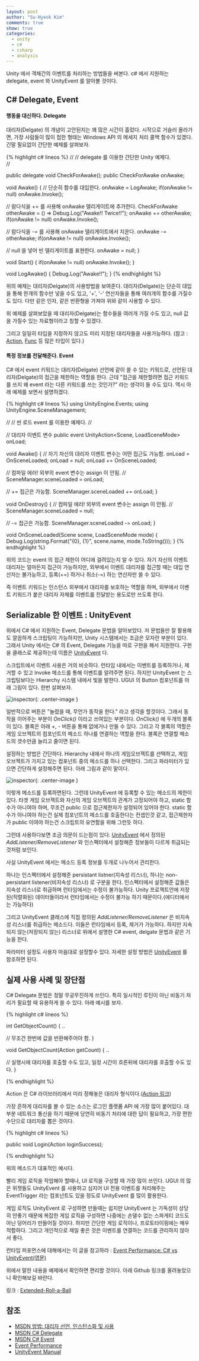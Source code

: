 ```yaml
---
layout: post
author: "Su-Hyeok Kim"
comments: true
show: true
categories:
  - unity
  - c#
  - csharp
  - analysis
---
```


Unity 에서 객체간의 이벤트를 처리하는 방법들을 써본다. c# 에서 지원하는 delegate, event 와 UnityEvent 를 알아볼 것이다.

## C# Delegate, Event

#### 행동을 대신하다. Delegate

대리자(Delgate) 의 개념이 고안된지는 꽤 많은 시간이 흘렀다. 시작으로 거슬러 올라가면, 가장 사람들이 많이 접한 형태는 Windows API 의 메세지 처리 콜백 함수가 있겠다. 긴말 필요없이 간단한 예제를 살펴보자.

{% highlight c# lineos %}
//
// delegate 를 이용한 간단한 Unity 예제다.  
//

public delegate void CheckForAwake();
public CheckForAwake onAwake;

void Awake()
{
  // 단순히 함수를 대입한다.
  onAwake = LogAwake;
  if(onAwake != null) onAwake.Invoke();

  // 람다식을 += 를 사용해 onAwake 델리게이트에 추가한다.
  CheckForAwake otherAwake = () => Debug.Log("Awake!! Twice!!");
  onAwake += otherAwake;
  if(onAwake != null) onAwake.Invoke();

  // 람다식을 -= 를 사용해 onAwake 델리게이트에서 지운다.
  onAwake -= otherAwake;
  if(onAwake != null) onAwake.Invoke();

  // null 을 넣어 빈 델리게이트를 표현한다.
  onAwake = null;
}

void Start()
{
  if(onAwake != null) onAwake.Invoke();
}

void LogAwake()
{
  Debug.Log("Awake!!");
}
{% endhighlight %}

위의 예제는 대리자(Delgate)의 사용방법을 보여준다. 대리자(Delgate)는 단순히 대입을 통해 한개의 함수만 넣을 수도 있고, '+', '-' 연산자들을 통해 여러개의 함수를 가질수도 있다. 다만 같은 인자, 같은 반환형을 가져야 위와 같이 사용할 수 있다.

위 예제를 살펴보았을 때 대리자(Delgate)는 함수들을 여러개 가질 수도 있고, null 값을 가질수 있는 자료형이라고 칭할 수 있겠다.

그리고 일일히 타입을 지정하지 않고도 미리 지정된 대리자들을 사용가능하다. (참고 : [Action](https://msdn.microsoft.com/ko-kr/library/018hxwa8.aspx), [Func](https://msdn.microsoft.com/ko-kr/library/bb549151.aspx) 등 많은 타입이 있다.)

#### 특정 정보를 전달해준다. Event

C# 에서 event 키워드는 대리자(Delgate) 선언에 같이 쓸 수 있는 키워드로, 선언된 대리자(Delgate)의 접근을 제한하는 역할을 한다. 근데 "접근을 제한할려면 접근 키워드를 쓰지 왜 event 라는 다른 키워드를 쓰는 것인가?" 라는 생각이 들 수도 있다. 역시 아래 예제를 보면서 설명하겠다.

{% highlight c# lineos %}
using UnityEngine.Events;
using UnityEngine.SceneManagement;

//
// 씬 로드 event 를 이용한 예제다.
//

// 대리자 이벤트 변수
public event UnityAction<Scene, LoadSceneMode> onLoad;

void Awake()
{
  // 자기 자신의 대리자 이벤트 변수는 어떤 접근도 가능함.
  onLoad = OnSceneLoaded;
  onLoad = null;
  onLoad += OnSceneLoaded;

  // 컴파일 에러! 외부의 event 변수는 assign 이 안됨.
  // SceneManager.sceneLoaded = onLoad;

  // += 접근은 가능함.
  SceneManager.sceneLoaded += onLoad;
}

void OnDestroy()
{
  // 컴파일 에러! 외부의 event 변수는 assign 이 안됨.
  // SceneManager.sceneLoaded = null;

  // -= 접근은 가능함.
  SceneManager.sceneLoaded -= onLoad;
}

void OnSceneLoaded(Scene scene, LoadSceneMode mode)
{
  Debug.Log(string.Format("{0}, {1}", scene.name, mode.ToString()));
}
{% endhighlight %}

위의 코드는 event 의 접근 제한이 어디에 걸려있는지 알 수 있다. 자기 자신의 이벤트 대리자는 얼마든지 접근이 가능하지만, 외부에서 이벤트 대리자를 접근할 때는 대입 연산자는 불가능하고, 등록(+=) 하거나 취소(-=) 하는 연산자만 쓸 수 있다.

즉 이벤트 키워드는 인스턴스 외부에서 대리자를 보호하는 역할을 하며, 외부에서 이벤트 키워드가 붙은 대리자 자체를 이벤트를 전달받는 용도로만 쓰도록 한다.

## Serializable 한 이벤트 : UnityEvent

위에서 C# 에서 지원하는 Event, Delegate 문법을 알아보았다. 저 문법들만 잘 활용해도 깔끔하게 스크립팅이 가능하지만, Unity 시스템에서는 조금은 모자란 부분이 있다. 그래서 Unity 에서는 C# 의 Event, Delegate 기능을 따로 구현을 해서 지원한다. 구현을 클래스로 제공하는데 이름은 [UnityEvent](https://docs.unity3d.com/ScriptReference/Events.UnityEvent.html) 다.

스크립트에서 이벤트 사용은 거의 비슷하다. 런타임 내에서는 이벤트를 등록하거나, 제거할 수 있고 Invoke 메소드를 통해 이벤트를 알려주면 된다. 하지만 UnityEvent 는 스크립팅보다는 Hierarchy 시스템 내에서 빛을 발한다. UGUI 의 Button 컴포넌트를 아래 그림이 있다. 한번 살펴보자.


![inspector](/images/eventhandling-inspector.png){: .center-image }


일반적으로 버튼은 "눌렸을 때, 무언가 동작을 한다." 라고 생각을 할것이다. 그래서 동작을 이어주는 부분이 _OnClick()_ 이라고 쓰여있는 부분이다. _OnClick()_ 에 두개의 블록이 있다. 블록은 아래 +, - 버튼을 통해 없에거나 만들 수 있다. 그리고 각 블록의 역할은 게임 오브젝트의 컴포넌트의 메소드 하나를 연결하는 역할을 한다. 블록은 연결할 메소드의 갯수만큼 늘리고 줄이면 된다.

설정하는 방법은 간단하다. Hierarchy 내에서 하나의 게임오브젝트를 선택하고, 게임 오브젝트가 가지고 있는 컴포넌트 중의 메소드를 하나 선택한다. 그리고 파라미터가 있으면 간단하게 설정해주면 된다. 아래 그림과 같이 말이다.

![inspector](/images/eventhandling-inspector-select-method.png){: .center-image }

이렇게 메소드를 등록하면된다. 그런데 UnityEvent 에 등록할 수 있는 메소드의 제한이 있다. 타겟 게임 오브젝트와 자신의 게임 오브젝트의 관계가 고정되어야 하고, static 함수가 아니여야 하며, 무조건 public 으로 접근제한자가 설정되어 있어야 한다. static 함수가 아니여야 하는건 실제 컴포넌트의 메소드를 호출한다는 컨셉인것 같고, 접근제한자가 public 이여야 하는건 스크립트의 유연함을 위해 그런듯 하다.

그런데 사용하다보면 조금 의문이 드는점이 있다. [UnityEvent](https://docs.unity3d.com/ScriptReference/Events.UnityEvent.html) 에서 정의된 _AddListener/RemoveListener_ 와 인스펙터에서 설정해준 정보들이 다르게 취급되는 것처럼 보인다.

사실 UnityEvent 에서는 메소드 등록 정보를 두개로 나누어서 관리한다.

하나는 인스펙터에서 설정해준 persistant listner(지속성 리스너), 하나는 non-persistant listener(비지속성 리스너) 로 구분을 한다. 인스펙터에서 설정해준 값들은 지속성 리스너로 취급하며 런타임에서는 수정이 불가능하다. Unity 프로젝트안에 저장된(직렬화된) 데이터들이라서 런타임에서는 수정이 불가능 하기 때문이다.(에디터에서는 가능하다)

그리고 UnityEvent 클래스에 직접 정의된 _AddListener/RemoveListener_ 은 비지속성 리스너를 취급하는 메소드다. 이들은 런타임에서 등록, 제거가 가능하다. 하지만 지속되지 않는(저장되지 않는) 리스너로 위에서 설명한 C# event, delgate 문법과 같은 기능을 한다.

파라미터 설정도 사용자 마음대로 설정할수 있다. 자세한 설정 방법은 [UnityEvent](https://docs.unity3d.com/ScriptReference/Events.UnityEvent_1.html) 를 참조하면 된다.

## 실제 사용 사례 및 장단점

C# Delegate 문법은 정말 무궁무진하게 쓰인다. 특히 일시적인 루틴이 아닌 비동기 처리가 필요할 때 유용하게 쓸 수 있다. 아래 예시를 보자.

{% highlight c# lineos %}

int GetObjectCount()
{
  ..

  // 무조건 한번에 값을 반환해주어야 함.
}

void GetObjectCount(Action<int> getCount)
{
  ..

  // 실행시에 대리자를 호출할 수도 있고, 일정 시간이 흐른뒤에 대리자를 호출할 수도 있다.
}

{% endhighlight %}

Action 은 C# 라이브러리에서 미리 정해놓은 대리자 형식이다.([Action 링크](https://msdn.microsoft.com/ko-kr/library/018hxwa8.aspx))

가장 흔하게 대리자를 볼 수 있는 소스는 로그인 플랫폼 API 에 가장 많이 붙어있다. 대부분 네트워크 통신을 하기 때문에 당연히 비동기 처리에 대한 답이 필요하고, 가장 편한 수단으로 대리자를 뽑은 것이다.

{% highlight c# lineos %}

public void Login(Action<bool> loginSuccess);

{% endhighlight %}

위의 메소드가 대표적인 예시다.

빨리 게임 로직을 작업해야 할때나, UI 로직을 구성할 때 가장 많이 쓰인다. UGUI 의 많은 위젯들도 UnityEvent 를 사용하고 심지어 UI 전용 이벤트를 처리해주는 EventTrigger 라는 컴포넌트도 있을 정도로 UnityEvent 를 많이 활용한다.

게임 로직도 UnityEvent 로 구성하면 만들때는 쉽지만 UnityEvent 는 가독성이 상당히 안좋기 때문에 복잡한 게임 로직을 구성하면 나중에는 손댈수 없는 스파게티 코드도 아닌 덩어리가 만들어질 것이다. 하지만 간단한 게임 로직이나, 프로토타이핑에는 매우 적합하다. 그리고 개인적으로 제일 좋은 것은 이벤트를 연결하는 코드를 관리하지 않아서 좋다.

런타임 퍼포먼스에 대해에서는 이 글을 참고하라 : [Event Performance: C# vs UnityEvent(영문)](http://jacksondunstan.com/articles/3335)

위에서 말한 내용을 예제에서 확인하면 편리할 것이다. 아래 Github 링크를 올려놓았으니 확인해보길 바란다.

링크 : [Extended-Roll-a-Ball](https://github.com/hrmrzizon/Extended-Roll-a-Ball)

## 참조

- [MSDN 방법: 대리자 선언, 인스턴스화 및 사용](https://msdn.microsoft.com/ko-kr/library/ms173176.aspx)
- [MSDN C# Delegate](https://msdn.microsoft.com/ko-kr/library/ms173172.aspx)
- [MSDN C# Event](https://msdn.microsoft.com/ko-kr/library/awbftdfh.aspx)
- [Event Performance](http://jacksondunstan.com/articles/3335)
- [UnityEvent Manual](https://docs.unity3d.com/kr/current/Manual/UnityEvents.html)
